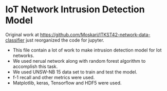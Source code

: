 
# IoT Network Intrusion Detection Model
Original work at https://github.com/Moskari/ITKST42-network-data-classifier
just reorganized the code for jupyter.

* This file contain a lot of work to make intrusion detection model for Iot networks.
* We used nerual network along with random forest algorithm to accomplish this task.
* We used UNSW-NB 15 data set to train and test the model.
* f-1 recall and other metrics were used.
* Matplotlib, keras, Tensorflow and HDF5 were used.



